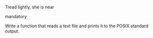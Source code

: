 Tread lightly, she is near

mandatory

Write a function that reads a text file and prints it to the POSIX standard output.
